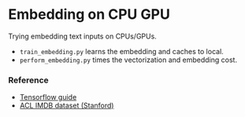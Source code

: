 # Embedding on CPU GPU

Trying embedding text inputs on CPUs/GPUs.

- `train_embedding.py` learns the embedding and caches to local.
- `perform_embedding.py` times the vectorization and embedding cost.

### Reference

- [Tensorflow guide](https://www.tensorflow.org/text/guide/word_embeddings)
- [ACL IMDB dataset (Stanford)](https://ai.stanford.edu/~amaas/data/sentiment/)
